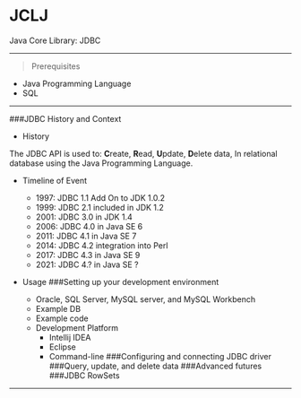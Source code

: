 # JCLJ
Java Core Library: JDBC

---
>Prerequisites
- Java Programming Language
- SQL
---
###JDBC History and Context
  - History
  
The JDBC API is used to: **C**reate, **R**ead, **U**pdate, **D**elete data,
In relational database using the Java Programming Language.

- Timeline of Event
  - 1997: JDBC 1.1 Add On to JDK 1.0.2
  - 1999: JDBC 2.1 included in JDK 1.2
  - 2001: JDBC 3.0 in JDK 1.4
  - 2006: JDBC 4.0 in Java SE 6
  - 2011: JDBC 4.1 in Java SE 7
  - 2014: JDBC 4.2 integration into Perl
  - 2017: JDBC 4.3 in Java SE 9
  - 2021: JDBC 4.? in Java SE ?

- Usage
###Setting up your development environment
  - Oracle, SQL Server, MySQL server, and MySQL Workbench
  - Example DB
  - Example code
  - Development Platform
    - Intellij IDEA
    - Eclipse
    - Command-line
###Configuring and connecting JDBC driver
###Query, update, and delete data
###Advanced futures
###JDBC RowSets

---

